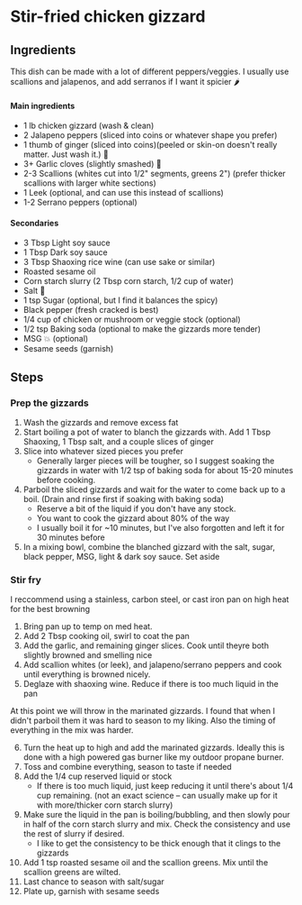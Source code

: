 # Stir-fried chicken gizzard

## Ingredients

This dish can be made with a lot of different peppers/veggies. I usually use scallions and jalapenos, and add serranos if I want it spicier 🌶️

#### Main ingredients

- 1 lb chicken gizzard (wash & clean)
- 2 Jalapeno peppers (sliced into coins or whatever shape you prefer)
- 1 thumb of ginger (sliced into coins)(peeled or skin-on doesn't really matter. Just wash it.) 🫚
- 3+ Garlic cloves (slightly smashed) 🧄
- 2-3 Scallions (whites cut into 1/2" segments, greens 2") (prefer thicker scallions with larger white sections)
- 1 Leek (optional, and can use this instead of scallions)
- 1-2 Serrano peppers (optional)

#### Secondaries

- 3 Tbsp Light soy sauce
- 1 Tbsp Dark soy sauce
- 3 Tbsp Shaoxing rice wine (can use sake or similar)
- Roasted sesame oil
- Corn starch slurry (2 Tbsp corn starch, 1/2 cup of water)
- Salt 🧂
- 1 tsp Sugar (optional, but I find it balances the spicy)
- Black pepper (fresh cracked is best)
- 1/4 cup of chicken or mushroom or veggie stock (optional)
- 1/2 tsp Baking soda (optional to make the gizzards more tender)
- MSG 💥 (optional)
- Sesame seeds (garnish)

## Steps

### Prep the gizzards

1. Wash the gizzards and remove excess fat
2. Start boiling a pot of water to blanch the gizzards with. Add 1 Tbsp Shaoxing, 1 Tbsp salt, and a couple slices of ginger
3. Slice into whatever sized pieces you prefer
   - Generally larger pieces will be tougher, so I suggest soaking the gizzards in water with 1/2 tsp of baking soda for about 15-20 minutes before cooking.
4. Parboil the sliced gizzards and wait for the water to come back up to a boil. (Drain and rinse first if soaking with baking soda)
   - Reserve a bit of the liquid if you don't have any stock.
   - You want to cook the gizzard about 80% of the way
   - I usually boil it for ~10 minutes, but I've also forgotten and left it for 30 minutes before
5. In a mixing bowl, combine the blanched gizzard with the salt, sugar, black pepper, MSG, light & dark soy sauce. Set aside

### Stir fry

I reccommend using a stainless, carbon steel, or cast iron pan on high heat for the best browning

1. Bring pan up to temp on med heat.
2. Add 2 Tbsp cooking oil, swirl to coat the pan
3. Add the garlic, and remaining ginger slices. Cook until theyre both slightly browned and smelling nice
4. Add scallion whites (or leek), and jalapeno/serrano peppers and cook until everything is browned nicely.
5. Deglaze with shaoxing wine. Reduce if there is too much liquid in the pan

At this point we will throw in the marinated gizzards. I found that when I didn't parboil them it was hard to season to my liking. Also the timing of everything in the mix was harder.

6. Turn the heat up to high and add the marinated gizzards. Ideally this is done with a high powered gas burner like my outdoor propane burner.
7. Toss and combine everything, season to taste if needed
8. Add the 1/4 cup reserved liquid or stock
   - If there is too much liquid, just keep reducing it until there's about 1/4 cup remaining. (not an exact science – can usually make up for it with more/thicker corn starch slurry)
9. Make sure the liquid in the pan is boiling/bubbling, and then slowly pour in half of the corn starch slurry and mix. Check the consistency and use the rest of slurry if desired.
   - I like to get the consistency to be thick enough that it clings to the gizzards
10. Add 1 tsp roasted sesame oil and the scallion greens. Mix until the scallion greens are wilted.
11. Last chance to season with salt/sugar
12. Plate up, garnish with sesame seeds
